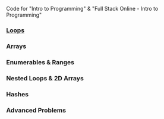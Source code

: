 Code for "Intro to Programming" & "Full Stack Online - Intro to Programming"

### [Loops](../blob/master/1_IntroToProgramming/1_Loops)

### Arrays

### Enumerables & Ranges

### Nested Loops & 2D Arrays

### Hashes

### Advanced Problems
